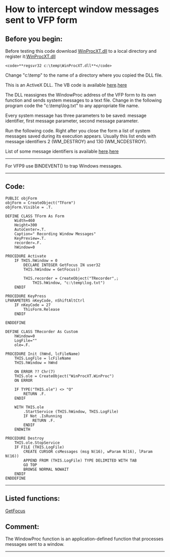 
# How to intercept window messages sent to VFP form

## Before you begin:
Before testing this code download <a href=downloads\WinProcXT.dll>WinProcXT.dll</a> to a local directory and register it:[WinProcXT.dll](sample_000.md)  

	<code>**regsvr32 c:\temp\WinProcXT.dll**</code>  

Change "c:\temp" to the name of a directory where you copied the DLL file.  

This is an ActiveX DLL. The VB code is available <a href="downloads/winproc.zip">here</a>.[here](sample_000.md)  

The DLL reassignes the WindowProc address of the VFP form to its own function and sends system messages to a text file. Change in the following program code the "c:\temp\log.txt" to any appropriate file name.  

Every system message has three parameters to be saved: message identifier, first message parameter, second message parameter.  

Run the following code. Right after you close the form a list of system messages saved during its execution appears. Usually this list ends with message identifiers 2 (WM_DESTROY) and 130 (WM_NCDESTROY).  

List of some message identifiers is available <a href="downloads/wm.dbf">here</a>.[here](sample_000.md)  

* * *  
For VFP9 use BINDEVENT() to trap Windows messages.  
  
***  


## Code:
```foxpro  
PUBLIC objForm
objForm = CreateObject("TForm")
objForm.Visible = .T.

DEFINE CLASS TForm As Form
	Width=460
	Height=300
	AutoCenter=.T.
	Caption=" Recording Window Messages"
	KeyPreview=.T.
	recorder=.F.
	hWindow=0
	
PROCEDURE Activate
	IF THIS.hWindow = 0
		DECLARE INTEGER GetFocus IN user32
		THIS.hWindow = GetFocus()

		THIS.recorder = CreateObject("TRecorder",;
			THIS.hWindow, "c:\temp\log.txt")
	ENDIF

PROCEDURE KeyPress
LPARAMETERS nKeyCode, nShiftAltCtrl
	IF nKeyCode = 27
		ThisForm.Release
	ENDIF

ENDDEFINE

DEFINE CLASS TRecorder As Custom
	hWindow=0
	LogFile=""
	ole=.F.

PROCEDURE Init (hWnd, lcFileName)
	THIS.LogFile = lcFileName
	THIS.hWindow = hWnd

	ON ERROR ?? Chr(7)
	THIS.ole = CreateObject("WinProcXT.WinProc")
	ON ERROR
	
	IF TYPE("THIS.ole") <> "O"
		RETURN .F.
	ENDIF

	WITH THIS.ole
		.StartService (THIS.hWindow, THIS.LogFile)
		IF Not .IsRunning
			RETURN .F.
		ENDIF
	ENDWITH

PROCEDURE Destroy
	THIS.ole.StopService
	IF FILE (THIS.LogFile)
		CREATE CURSOR csMessages (msg N(16), wParam N(16), lParam N(16))
		APPEND FROM (THIS.LogFile) TYPE DELIMITED WITH TAB
		GO TOP
		BROWSE NORMAL NOWAIT
	ENDIF
ENDDEFINE  
```  
***  


## Listed functions:
[GetFocus](../libraries/user32/GetFocus.md)  

## Comment:
The WindowProc function is an application-defined function that processes messages sent to a window.  
  
***  

